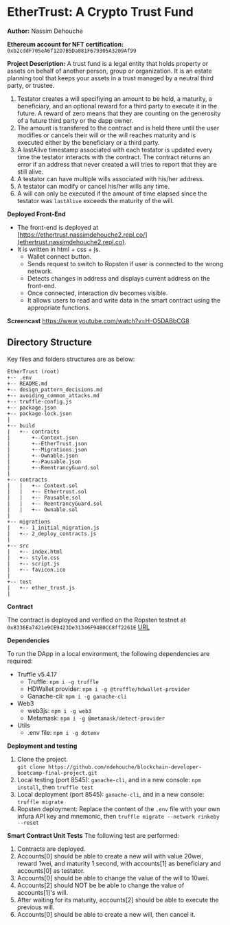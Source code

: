 # EtherTrust: A Crypto Trust Fund 

**Author:**
Nassim Dehouche

**Ethereum account for NFT certification:**
`0xb2cddF705eA6f12D7B5Da081F679305A3209Af99`




**Project Description:**
A trust fund is a legal entity that holds property or assets on behalf of another person, group or organization. It is an estate planning tool that keeps your assets in a trust managed by a neutral third party, or trustee.

1. Testator creates a will specifiying an amount to be held, a maturity, a beneficiary, and an optional reward for a third party to execute it in the future. A reward of zero means that they are counting on the generosity of a future third party or the dapp owner.
2. The amount is transfered to the contract and is held there until the user modifies or cancels their will or the will reaches maturity and is executed either by the beneficiary or a third party.
3. A lastAlive timestamp associated with each testator is updated every time the testator interacts with the contract. The contract returns an error if an address that never created a will tries to report that they are still alive.
4. A testator can have multiple wills associated with his/her address.
5. A testator can modify or cancel his/her wills any time.
6. A will can only be executed if the amount of time elapsed since the testator was `lastAlive` exceeds the maturity of the will. 


**Deployed Front-End** 
* The front-end is deployed at [https://ethertrust.nassimdehouche2.repl.co/](ethertrust.nassimdehouche2.repl.co).
* It is written in html + css + js.
  * Wallet connect button.
  * Sends request to switch to Ropsten if user is connected to the wrong network. 
  * Detects changes in address and displays current address on the front-end.
  * Once connected, interaction div becomes visible.
  * It allows users to read and write data in the smart contract using the appropriate functions.
  
**Screencast**
https://www.youtube.com/watch?v=H-O5DABbCG8


## Directory Structure
Key files and folders structures are as below:
```
EtherTrust (root)
+-- .env
+-- README.md
+-- design_pattern_decisions.md
+-- avoiding_common_attacks.md 
+-- truffle-config.js
+-- package.json
+-- package-lock.json
|
+-- build
|   +-- contracts
|       +--Context.json
|       +--EtherTrust.json
|       +--Migrations.json
|       +--Ownable.json
|       +--Pausable.json
|       +--ReentrancyGuard.sol
|
+-- contracts
|   |   +-- Context.sol
|   |   +-- Ethertrust.sol  
|   |   +-- Pausable.sol
|   |   +-- ReentrancyGuard.sol
|   |   +-- Ownable.sol 
|
+-- migrations
|   +-- 1_initial_migration.js
|   +-- 2_deploy_contracts.js 
| 
+-- src
|   +-- index.html
|   +-- style.css
|   +-- script.js
|   +-- favicon.ico
|   
+-- test
|   +-- ether_trust.js   
|
```

**Contract**

The contract is deployed and verified on the Ropsten testnet at `0x8336Ea7421e9CE9423De31346F94B0CC8ff2261E` [URL](https://ropsten.etherscan.io/address/0x8336ea7421e9ce9423de31346f94b0cc8ff2261e#code)

**Dependencies**

To run the DApp in a local environment, the following dependencies are required:
* Truffle v5.4.17
  * Truffle: ``npm i -g truffle``
  * HDWallet provider:  ``npm i -g @truffle/hdwallet-provider``
  * Ganache-cli: ``npm i -g ganache-cli``
* Web3
  * web3js: ``npm i -g web3``
  * Metamask: ``npm i -g @metamask/detect-provider``
* Utils
  * .env file: ``npm i -g dotenv``

 **Deployment and testing** 
 1. Clone the project.  
 `git clone https://github.com/ndehouche/blockchain-developer-bootcamp-final-project.git`   
 2. Local testing (port 8545):  `ganache-cli`, and in a new console: `npm install`, then `truffle test`
 3. Local deployment (port 8545): `ganache-cli`, and in a new console: `truffle migrate`
 4. Ropsten deployment: Replace the content of the `.env` file with your own infura API key and mnemonic, then `truffle migrate --network rinkeby --reset` 


  
**Smart Contract Unit Tests**
 The following test are performed:
1. Contracts are deployed.
2. Accounts[0] should be able to create a new will with value 20wei, reward 1wei, and maturity 1 second, with accounts[1] as beneficiary and accounts[0] as testator.
3. Accounts[0] should be able to change the value of the will to 10wei.
4. Accounts[2] should NOT be be able to change the value of accounts[1]'s will.
5. After waiting for its maturity, accounts[2] should be able to execute the previous will.
6. Accounts[0] should be able to create a new will, then cancel it.


